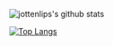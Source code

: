 ![jottenlips's github stats](https://github-readme-stats.vercel.app/api?username=jottenlips&show_icons=true&theme=synthwave)

[![Top Langs](https://github-readme-stats.vercel.app/api/top-langs/?username=jottenlips&layout=compact)](https://github.com/anuraghazra/github-readme-stats)
